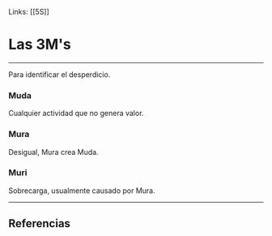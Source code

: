 Links: [[5S]]

# Las 3M's
---

Para identificar el desperdicio.

### Muda
Cualquier actividad que no genera valor.

### Mura
Desigual, Mura crea Muda.

### Muri
Sobrecarga, usualmente causado por Mura.

---

## Referencias